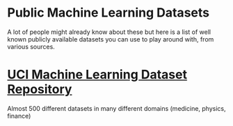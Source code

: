 # Public Machine Learning Datasets

A lot of people might already know about these but here is a list of well known publicly available datasets you can use to play around with, from various sources.

# [UCI Machine Learning Dataset Repository](https://archive-beta.ics.uci.edu)
Almost 500 different datasets in many different domains (medicine, physics, finance)
